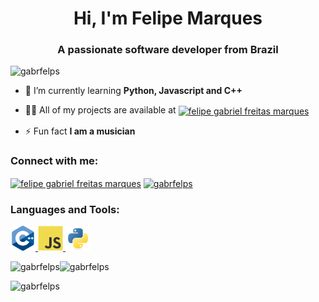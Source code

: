 
<h1 align="center">Hi, I'm Felipe Marques</h1>
<h3 align="center">A passionate software developer from Brazil</h3>

<p align="left"> <img src="https://komarev.com/ghpvc/?username=gabrfelps&label=Profile%20views&color=0e75b6&style=flat" alt="gabrfelps" /> </p>

- 🌱 I’m currently learning **Python, Javascript and C++**

- 👨‍💻 All of my projects are available at <a href="https://www.linkedin.com/in/felipe-gabriel-freitas-marques-8370912b1/" target="blank"><img align="center" src="https://raw.githubusercontent.com/rahuldkjain/github-profile-readme-generator/master/src/images/icons/Social/linked-in-alt.svg" alt="felipe gabriel freitas marques" height="15" width="30" /></a>

- ⚡ Fun fact **I am a musician**

<h3 align="left">Connect with me:</h3>
<p align="left">
<a href="https://www.linkedin.com/in/felipe-gabriel-freitas-marques-8370912b1/" target="blank"><img align="center" src="https://raw.githubusercontent.com/rahuldkjain/github-profile-readme-generator/master/src/images/icons/Social/linked-in-alt.svg" alt="felipe gabriel freitas marques" height="30" width="40" /></a>
<a href="https://instagram.com/gabrfelps" target="blank"><img align="center" src="https://raw.githubusercontent.com/rahuldkjain/github-profile-readme-generator/master/src/images/icons/Social/instagram.svg" alt="gabrfelps" height="30" width="40" /></a>
</p>

<h3 align="left">Languages and Tools:</h3>
<p align="left"> <a href="https://www.w3schools.com/cpp/" target="_blank" rel="noreferrer"> <img src="https://raw.githubusercontent.com/devicons/devicon/master/icons/cplusplus/cplusplus-original.svg" alt="cplusplus" width="40" height="40"/> </a> <a href="https://developer.mozilla.org/en-US/docs/Web/JavaScript" target="_blank" rel="noreferrer"> <img src="https://raw.githubusercontent.com/devicons/devicon/master/icons/javascript/javascript-original.svg" alt="javascript" width="40" height="40"/> </a> <a href="https://www.python.org" target="_blank" rel="noreferrer"> <img src="https://raw.githubusercontent.com/devicons/devicon/master/icons/python/python-original.svg" alt="python" width="40" height="40"/> </a> </p>


<p><img align="left" src="https://github-readme-streak-stats.herokuapp.com/?user=gabrfelps&theme=tokyonight" alt="gabrfelps" /></p>

<p>&nbsp;<img align="left" src="https://github-readme-stats.vercel.app/api?username=gabrfelps&show_icons=true&locale=en&theme=tokyonight" alt="gabrfelps" /></p>

<p><img align="left" src="https://github-readme-stats.vercel.app/api/top-langs?username=gabrfelps&show_icons=true&locale=en&layout=compact&theme=tokyonight" alt="gabrfelps" /></p>

